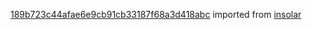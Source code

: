 [189b723c44afae6e9cb91cb33187f68a3d418abc](https://github.com/insolar/insolar/commit/189b723c44afae6e9cb91cb33187f68a3d418abc) imported from [insolar](https://github.com/insolar/insolar)

